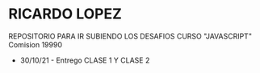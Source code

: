 # RICARDO LOPEZ
REPOSITORIO PARA IR SUBIENDO LOS DESAFIOS CURSO "JAVASCRIPT"
Comision 19990

- 30/10/21 - Entrego CLASE 1 Y CLASE 2